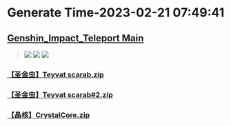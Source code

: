 # Generate Time-2023-02-21 07:49:41

## [Genshin_Impact_Teleport Main](https://github.com/Sam5440/Genshin_Impact_Teleport)

>![](https://komarev.com/ghpvc/?username=done439)
>![](https://komarev.com/ghpvc/?username=done438)
>![](https://komarev.com/ghpvc/?username=done437)

### [【圣金虫】Teyvat scarab.zip](https://raw.githubusercontent.com/Sam5440/Genshin_Impact_Teleport/download/OptimizationCollectionPackage/%5BChinese%5DManualCollectPoint%282022-10-13%29/%E3%80%90%E5%8A%A8%E7%89%A9%E3%80%91Animals/%E3%80%90%E5%9C%A3%E9%87%91%E8%99%AB%E3%80%91Teyvat%20scarab.zip)

### [【圣金虫】Teyvat scarab#2.zip](https://raw.githubusercontent.com/Sam5440/Genshin_Impact_Teleport/download/OptimizationCollectionPackage/%5BChinese%5DManualCollectPoint%282022-10-13%29/%E3%80%90%E5%8A%A8%E7%89%A9%E3%80%91Animals/%E3%80%90%E5%9C%A3%E9%87%91%E8%99%AB%E3%80%91Teyvat%20scarab%232.zip)

### [【晶核】CrystalCore.zip](https://raw.githubusercontent.com/Sam5440/Genshin_Impact_Teleport/download/OptimizationCollectionPackage/%5BChinese%5DManualCollectPoint%282022-10-13%29/%E3%80%90%E5%8A%A8%E7%89%A9%E3%80%91Animals/%E3%80%90%E6%99%B6%E6%A0%B8%E3%80%91CrystalCore.zip)

